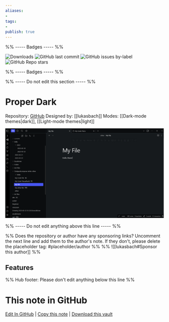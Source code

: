 ```yaml
---
aliases:
- 
tags: 
- 
publish: true
---
```


%% ----- Badges ----- %%

![Downloads](https://img.shields.io/badge/downloads-13410-573E7A?style=for-the-badge&logo=)
![GitHub last commit](https://img.shields.io/github/last-commit/lukasbach/obsidian-proper-dark?color=573E7A&label=last%20update&logo=github&style=for-the-badge)
![GitHub issues by-label](https://img.shields.io/github/issues/lukasbach/obsidian-proper-dark/help%20wanted?color=573E7A&logo=github&style=for-the-badge) 
![GitHub Repo stars](https://img.shields.io/github/stars/lukasbach/obsidian-proper-dark?color=573E7A&logo=github&style=for-the-badge)

%% ----- Badges ----- %%

%% ----- Do not edit this section ----- %%

# Proper Dark

Repository: [GitHub](https://github.com/lukasbach/obsidian-proper-dark)
Designed by: [[lukasbach]]
Modes: [[Dark-mode themes|dark]], [[Light-mode themes|light]]



![screenshot](https://github.com/lukasbach/obsidian-proper-dark/raw/HEAD/thumb.png)

%% ----- Do not edit anything above this line ----- %% 

%% Does the repository or author have any sponsoring links? Uncomment the next line and add them to the author's note. If they don't, please delete the placeholder tag: #placeholder/author %%
%% ![[lukasbach#Sponsor this author]] %%


## Features



%% Hub footer: Please don't edit anything below this line %%

# This note in GitHub

<span class="git-footer">[Edit In GitHub](https://github.dev/obsidian-community/obsidian-hub/blob/main/02%20-%20Community%20Expansions/02.05%20All%20Community%20Expansions/Themes/Proper%20Dark.md "git-hub-edit-note") | [Copy this note](https://raw.githubusercontent.com/obsidian-community/obsidian-hub/main/02%20-%20Community%20Expansions/02.05%20All%20Community%20Expansions/Themes/Proper%20Dark.md "git-hub-copy-note") | [Download this vault](https://github.com/obsidian-community/obsidian-hub/archive/refs/heads/main.zip "git-hub-download-vault") </span>

